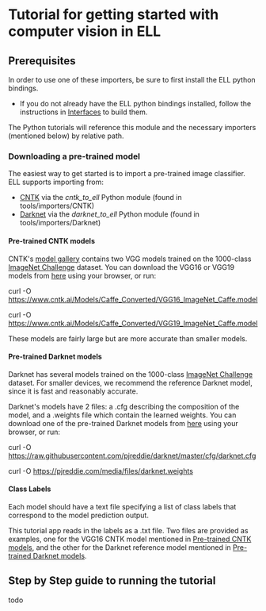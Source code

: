 # Tutorial for getting started with computer vision in ELL

## Prerequisites
In order to use one of these importers, be sure to first install the ELL python bindings.
- If you do not already have the ELL python bindings installed, follow the instructions in [Interfaces](../../../interfaces/README.MD) to build them.

The Python tutorials will reference this module and the necessary importers (mentioned below) by relative path.

### Downloading a pre-trained model
The easiest way to get started is to import a pre-trained image classifier. ELL supports importing from:
* [CNTK](https://www.microsoft.com/en-us/cognitive-toolkit/) via the *cntk_to_ell* Python module (found in tools/importers/CNTK)
* [Darknet](https://pjreddie.com/darknet/) via the *darknet_to_ell* Python module (found in tools/importers/Darknet)

#### Pre-trained CNTK models
CNTK's [model gallery](https://www.microsoft.com/en-us/cognitive-toolkit/features/model-gallery/) contains two VGG models trained on the 1000-class [ImageNet Challenge](http://image-net.org/challenges/LSVRC/2015/index) dataset.
You can download the VGG16 or VGG19 models from [here](https://github.com/Microsoft/CNTK/tree/master/Examples/Image/Classification/VGG) using your browser,
or run:

curl -O https://www.cntk.ai/Models/Caffe_Converted/VGG16_ImageNet_Caffe.model

curl -O https://www.cntk.ai/Models/Caffe_Converted/VGG19_ImageNet_Caffe.model

These models are fairly large but are more accurate than smaller models.

#### Pre-trained Darknet models
Darknet has several models trained on the 1000-class [ImageNet Challenge](http://image-net.org/challenges/LSVRC/2015/index) dataset. For smaller devices, we recommend the reference Darknet model, since it is fast and reasonably accurate.

Darknet's models have 2 files: a .cfg describing the composition of the model, and a .weights file which contain the learned weights. You can download one of the pre-trained Darknet models from [here](https://pjreddie.com/darknet/imagenet/) using your browser, or run:

curl -O https://raw.githubusercontent.com/pjreddie/darknet/master/cfg/darknet.cfg

curl -O https://pjreddie.com/media/files/darknet.weights

#### Class Labels
Each model should have a text file specifying a list of class labels that correspond to the model prediction output.

This tutorial app reads in the labels as a .txt file. Two files are provided as examples, one for the VGG16 CNTK model mentioned in [Pre-trained CNTK models](), and the other for the Darknet reference model mentioned in [Pre-trained Darknet models]().

## Step by Step guide to running the tutorial
todo
